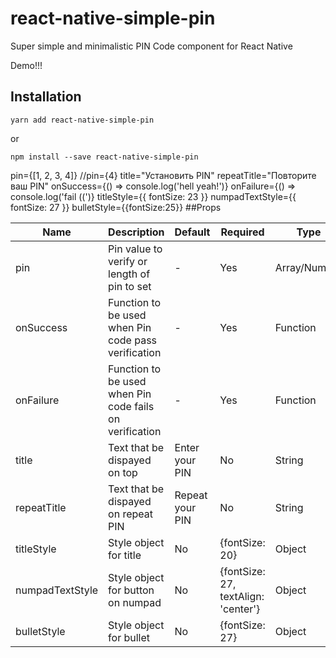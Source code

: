 # react-native-simple-pin
Super simple and minimalistic PIN Code component for React Native 

Demo!!!

## Installation

```
yarn add react-native-simple-pin
```
or
```
npm install --save react-native-simple-pin
```
pin={[1, 2, 3, 4]}
        //pin={4}
        title="Установить PIN"
        repeatTitle="Повторите ваш PIN"
        onSuccess={() => console.log('hell yeah!')}
        onFailure={() => console.log('fail ((')}
        titleStyle={{ fontSize: 23 }}
        numpadTextStyle={{ fontSize: 27 }}
        bulletStyle={{fontSize:25}}
##Props

| Name | Description | Default | Required | Type |
|---|---|---|---|---|
|pin|Pin value to verify or length of pin to set|-|Yes|Array/Number|
|onSuccess|Function to be used when Pin code pass verification|-|Yes|Function|
|onFailure|Function to be used when Pin code fails on verification|-|Yes|Function|
|title|Text that be dispayed on top|Enter your PIN|No|String|
|repeatTitle|Text that be dispayed on repeat PIN|Repeat your PIN|No|String|
|titleStyle|Style object for title|No|{fontSize: 20}|Object|
|numpadTextStyle|Style object for button on numpad|No|{fontSize: 27, textAlign: 'center'}|Object|
|bulletStyle|Style object for bullet|No|{fontSize: 27}|Object|
